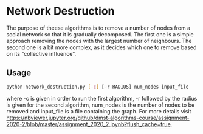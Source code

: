 # Network Destruction
The purpose of theese algorithms is to remove a number of nodes from a social network so that it is gradually decomposed. The first one is a simple approach removing the nodes with the largest number of neighbours. The second one is a bit more complex, as it decides which one to remove based on its "collective influence".

## Usage
```bash
python network_destruction.py [-c] [-r RADIUS] num_nodes input_file
```
where -c is given in order to run the first algorithm, -r followed by the radius is given for the second algorithm, num_nodes is the number of nodes to be removed and input_file is a file containing the graph. For more details visit https://nbviewer.jupyter.org/github/dmst-algorithms-course/assignment-2020-2/blob/master/assignment_2020_2.ipynb?flush_cache=true.
